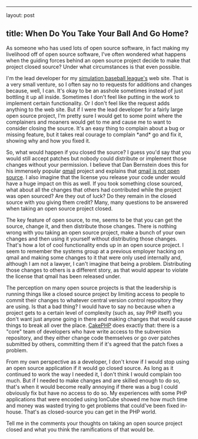 <hr />

<p>layout: post</p>

<h2>title: When Do You Take Your Ball And Go Home?</h2>

<p>As someone who has used lots of open source software, in fact making my livelihood off of open source software, I've often wondered what happens when the guiding forces behind an open source project decide to make that project closed source?  Under what circumstances is that even possible.</p>

<p>I'm the lead developer for my <a href="http://www.ibl.org">simulation baseball league's</a> web site.  That is a very small venture, so I often say no to requests for additions and changes because, well, I can.  It's okay to be an asshole sometimes instead of just bottling it up all inside.  Sometimes I don't feel like putting in the work to implement certain functionality.  Or I don't feel like the request adds anything to the web site.  But if I were the lead developer for a fairly large open source project, I'm pretty sure I would get to some point where the complainers and moaners would get to me and cause me to want to consider closing the source.  It's an easy thing to complain about a bug or missing feature, but it takes real courage to complain *and* go and fix it, showing why and how you fixed it.</p>

<p>
So, what would happen if you closed the source?  I guess you'd say that you would still accept patches but nobody could distribute or implement those changes without your permission.  I believe that Dan Bernstein does this for his immensely popular <a href="http://www.qmail.org">qmail</a> project and explains that <a href="http://www.qmail.org/not-open-source.html">qmail is not open source</a>.  I also imagine that the license you release your code under would have a huge impact on this as well.  If you took something close sourced, what about all the changes that others had contributed while the project was open sourced?  Are they out of luck?  Do they remain in the closed source with you giving them credit?  Many, many questions to be answered when taking an open source project closed.
</p>

<p>
The key feature of open source, to me, seems to be that you can get the source, change it, and then distribute those changes.  There is nothing wrong with you taking an open source project, make a bunch of your own changes and then using it yourself without distributing those changes.  That's how a lot of cool functionality ends up in an open source project.   I seem to remember the systems group at a previous employer hacking on qmail and making some changes to it that were only used internally and, although I am not a lawyer, I can't imagine that being a problem.  Distributing those changes to others is a different story, as that would appear to violate the license that qmail has been released under.</p>

<p>
The perception on many open source projects is that the leadership is running things like a closed source project by limiting access to people to commit their changes to whatever central version control repository they are using.  Is that a bad thing?  I would have to say no because when a project gets to a certain level of complexity (such as, say PHP itself) you don't want just anyone going in there and making changes that would cause things to break all over the place.  <a href="http://www.cakephp.org">CakePHP</a> does exactly that:  there is a "core" team of developers who have write access to the subversion repository, and they either change code themselves or go over patches submitted by others, committing them if it's agreed that the patch fixes a problem.</p>

<p>
From my own perspective as a developer, I don't know if I would stop using an open source application if it would go closed source.  As long as it continued to work the way I needed it, I don't think I would complain too much.  But if I needed to make changes and are skilled enough to do so, that's when it would become really annoying if there was a bug I could obviously fix but have no access to do so.  My experiences with some PHP applications that were encoded using IonCube showed me how much time and money was wasted trying to get problems that could've been fixed in-house.  That's as closed-source you can get in the PHP world.</p>

<p>
Tell me in the comments your thoughts on taking an open source project closed and what you think the ramifications of that would be.</p>
